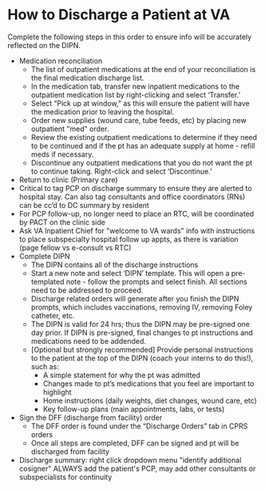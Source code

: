 # How to Discharge a Patient at VA

Complete the following steps in this order to ensure info will be
accurately reflected on the DIPN.

- Medication reconciliation
    - The list of outpatient medications at the end of your reconciliation
        is the final medication discharge list.
    - In the medication tab, transfer new inpatient medications to the
        outpatient medication list by right-clicking and select ‘Transfer.’
    - Select “Pick up at window,” as this will ensure the patient will
        have the medication prior to leaving the hospital.
    - Order new supplies (wound care, tube feeds, etc) by placing new
        outpatient "med" order.
    - Review the existing outpatient medications to determine if they need
        to be continued and if the pt has an adequate supply at home -
        refill meds if necessary.
    - Discontinue any outpatient medications that you do not want the pt
        to continue taking. Right-click and select ‘Discontinue.’
- Return to clinic (Primary care)
- Critical to tag PCP on discharge summary to ensure they are alerted
    to hospital stay. Can also tag consultants and office coordinators
    (RNs) can be cc’d to DC summary by resident
- For PCP follow-up, no longer need to place an RTC, will be
    coordinated by PACT on the clinic side
- Ask VA Inpatient Chief for "welcome to VA wards" info with
    instructions to place subspecialty hospital follow up appts, as
    there is variation (page fellow vs e-consult vs RTC)
- Complete DIPN
    - The DIPN contains all of the discharge instructions
    - Start a new note and select ‘DIPN’ template. This will open a
        pre-templated note - follow the prompts and select finish. All
        sections need to be addressed to proceed.
    - Discharge related orders will generate after you finish the DIPN
        prompts, which includes vaccinations, removing IV, removing Foley
        catheter, etc.
    - The DIPN is valid for 24 hrs; thus the DIPN may be pre-signed one
        day prior. If DIPN is pre-signed, final changes to pt instructions
        and medications need to be addended.
    - \[Optional but strongly recommended\] Provide personal instructions
        to the patient at the top of the DIPN (coach your interns to do
        this!), such as:
        - A simple statement for why the pt was admitted
        - Changes made to pt’s medications that you feel are important to
            highlight
        - Home instructions (daily weights, diet changes, wound care, etc)
        - Key follow-up plans (main appointments, labs, or tests)
- Sign the DFF (discharge from facility) order
    - The DFF order is found under the “Discharge Orders” tab in CPRS
        orders
    - Once all steps are completed, DFF can be signed and pt will be
        discharged from facility
- Discharge summary: right click dropdown menu "identify additional
    cosigner" ALWAYS add the patient's PCP, may add other consultants or
    subspecialists for continuity
    
